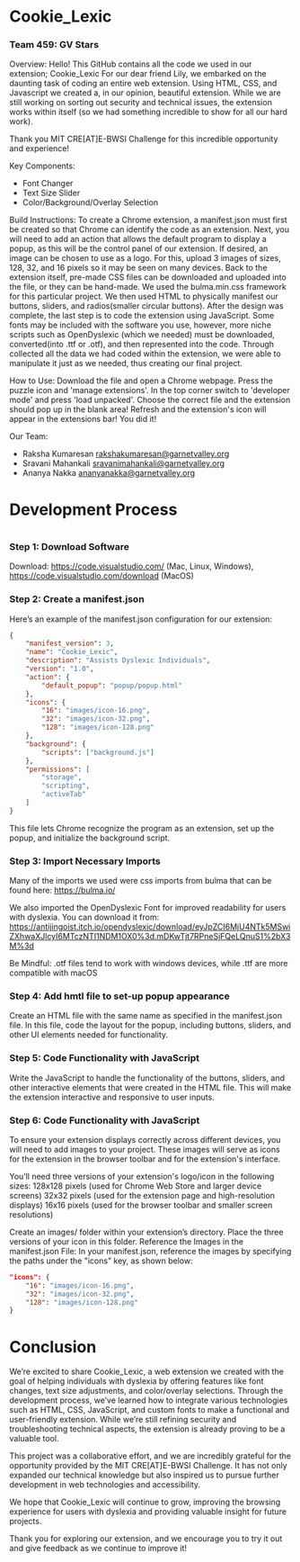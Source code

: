 <h1>Cookie_Lexic</h1>

<h3>Team 459: GV Stars</h3>

Overview:
Hello! This GitHub contains all the code we used in our extension; Cookie_Lexic
For our dear friend Lily, we embarked on the daunting task of coding an entire web extension. Using HTML, CSS, and Javascript we created a, in our opinion, beautiful extension. While we are still working on sorting out security and technical issues, the extension works within itself (so we had something incredible to show for all our hard work).

Thank you MIT CRE[AT]E-BWSI Challenge for this incredible opportunity and experience!

Key Components:
- Font Changer
- Text Size Slider
- Color/Background/Overlay Selection

Build Instructions:
To create a Chrome extension, a manifest.json must first be created so that Chrome can identify the code as an extension. Next, you will need to add an action that allows the default program to display a popup, as this will be the control panel of our extension. If desired, an image can be chosen to use as a logo. For this, upload 3 images of sizes, 128, 32, and 16 pixels so it may be seen on many devices. Back to the extension itself, pre-made CSS files can be downloaded and uploaded into the file, or they can be hand-made. We used the bulma.min.css framework for this particular project. We then used HTML to physically manifest our buttons, sliders, and radios(smaller circular buttons). After the design was complete, the last step is to code the extension using JavaScript. Some fonts may be included with the software you use, however, more niche scripts such as OpenDyslexic (which we needed) must be downloaded, converted(into .ttf or .otf), and then represented into the code. Through collected all the data we had coded within the extension, we were able to manipulate it just as we needed, thus creating our final project.


How to Use:
Download the file and open a Chrome webpage. Press the puzzle icon and 'manage extensions'. In the top corner switch to 'developer mode' and press 'load unpacked'. Choose the correct file and the extension should pop up in the blank area! Refresh and the extension's icon will appear in the extensions bar! You did it! 

Our Team:
- Raksha Kumaresan   rakshakumaresan@garnetvalley.org
- Sravani Mahankali  sravanimahankali@garnetvalley.org
- Ananya Nakka  ananyanakka@garnetvalley.org


<h1>Development Process<h1>
<h3> Step 1: Download Software </h3>


Download: https://code.visualstudio.com/ (Mac, Linux, Windows), https://code.visualstudio.com/download (MacOS)

<h3>Step 2: Create a manifest.json</h3>

Here’s an example of the manifest.json configuration for our extension:

```json
{
    "manifest_version": 3,
    "name": "Cookie_Lexic",
    "description": "Assists Dyslexic Individuals",
    "version": "1.0",
    "action": {
        "default_popup": "popup/popup.html"
    },
    "icons": {
        "16": "images/icon-16.png",
        "32": "images/icon-32.png",
        "128": "images/icon-128.png"
    },
    "background": {
        "scripts": ["background.js"]
    },
    "permissions": [
        "storage",
        "scripting",
        "activeTab"
    ]
}
```

This file lets Chrome recognize the program as an extension, set up the popup, and initialize the background script.

<h3>Step 3: Import Necessary Imports</h3>

Many of the imports we used were css imports from bulma that can be found here: https://bulma.io/

We also imported the OpenDyslexic Font for improved readability for users with dyslexia. You can download it from: https://antijingoist.itch.io/opendyslexic/download/eyJpZCI6MjU4NTk5MSwiZXhwaXJlcyI6MTczNTI1NDM1OX0%3d.mDKwTjt7RPneSjFQeLQnuS1%2bX3M%3d

Be Mindful: .otf files tend to work with windows devices, while .ttf are more compatible with macOS

<h3>Step 4: Add hmtl file to set-up popup appearance</h3>

Create an HTML file with the same name as specified in the manifest.json file. In this file, code the layout for the popup, including buttons, sliders, and other UI elements needed for functionality.

<h3>Step 5: Code Functionality with JavaScript</h3>

Write the JavaScript to handle the functionality of the buttons, sliders, and other interactive elements that were created in the HTML file. This will make the extension interactive and responsive to user inputs.

<h3>Step 6: Code Functionality with JavaScript</h3>

To ensure your extension displays correctly across different devices, you will need to add images to your project. These images will serve as icons for the extension in the browser toolbar and for the extension's interface.

You’ll need three versions of your extension's logo/icon in the following sizes:
128x128 pixels (used for Chrome Web Store and larger device screens)
32x32 pixels (used for the extension page and high-resolution displays)
16x16 pixels (used for the browser toolbar and smaller screen resolutions)

Create an images/ folder within your extension’s directory.
Place the three versions of your icon in this folder.
Reference the Images in the manifest.json File: In your manifest.json, reference the images by specifying the paths under the "icons" key, as shown below:

```json
"icons": {
    "16": "images/icon-16.png",
    "32": "images/icon-32.png",
    "128": "images/icon-128.png"
}
```
<h1>Conclusion</h1>

We’re excited to share Cookie_Lexic, a web extension we created with the goal of helping individuals with dyslexia by offering features like font changes, text size adjustments, and color/overlay selections. Through the development process, we’ve learned how to integrate various technologies such as HTML, CSS, JavaScript, and custom fonts to make a functional and user-friendly extension. While we’re still refining security and troubleshooting technical aspects, the extension is already proving to be a valuable tool.

This project was a collaborative effort, and we are incredibly grateful for the opportunity provided by the MIT CRE[AT]E-BWSI Challenge. It has not only expanded our technical knowledge but also inspired us to pursue further development in web technologies and accessibility.

We hope that Cookie_Lexic will continue to grow, improving the browsing experience for users with dyslexia and providing valuable insight for future projects.

Thank you for exploring our extension, and we encourage you to try it out and give feedback as we continue to improve it!


